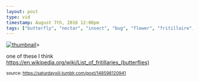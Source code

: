 ```yaml
---
layout: post
type: vid
timestamp: August 7th, 2016 12:00pm
tags: ["butterfly", "nectar", "insect", "bug", "flower", "fritillaire", "photography"]
---
```

[![thumbnail](http://i3.ytimg.com/vi/Cyk9V6CnYt8/hqdefault.jpg)](https://www.youtube.com/watch?v=Cyk9V6CnYt8)>
    
one of these I think
<a href="https://en.wikipedia.org/wiki/List_of_fritillaries_(butterflies)" target="_blank">https://en.wikipedia.org/wiki/List_of_fritillaries_(butterflies)</a><br/>
 
  
<small>source: https://saturdayxiii.tumblr.com/post/148598120941</small>